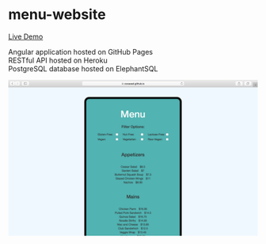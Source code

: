 # menu-website

[Live Demo](https://cocassel.github.io/menu-website/)

Angular application hosted on GitHub Pages  
RESTful API hosted on Heroku  
PostgreSQL database hosted on ElephantSQL  

![Screenshot](menu.png)

